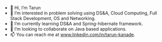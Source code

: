 - 👋 Hi, I’m Tarun
- 👀 I’m interested in problem solving using DS&A, Cloud Computing, Full Stack Development, OS and Networking.
- 🌱 I’m currently learning DS&A and Spring-hibernate framework.
- 💞️ I’m looking to collaborate on Java based applications.
- 📫 You can reach me at www.linkedin.com/in/tarun-kanade.

<!---
MyNameIsTarun/MyNameIsTarun is a ✨ special ✨ repository because its `README.md` (this file) appears on your GitHub profile.
You can click the Preview link to take a look at your changes.
--->

